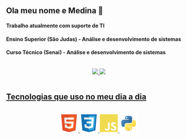 ## Ola meu nome e Medina 👋

#### Trabalho atualmente com suporte de TI
#### Ensino Superior (São Judas) - Análise e desenvolvimento de sistemas 
#### Curso Técnico (Senai) - Análise e desenvolvimento de sistemas
<br>

<div align="center">
  <a href="https://github.com/medina157">
  <img height="180em" src="https://github-readme-stats.vercel.app/api?username=medina157&show_icons=true&theme=dracula&include_all_commits=true&count_private=true"/>
  <img height="180em" src="https://github-readme-stats.vercel.app/api/top-langs/?username=medina157&layout=compact&langs_count=7&theme=dracula"/>
</div>

<br>

##                                                         Tecnologias que uso no meu dia a dia

<div align="center" style="display: inline_block"><br>

  <img alt="Medina-HTML" height="50" width="50" src="https://raw.githubusercontent.com/devicons/devicon/master/icons/html5/html5-original.svg">
   <img alt="Medina-CSS" height="50" width="50" src="https://raw.githubusercontent.com/devicons/devicon/master/icons/css3/css3-original.svg">
  <img alt="Medina-Js" height="50" width="50" src="https://raw.githubusercontent.com/devicons/devicon/master/icons/javascript/javascript-plain.svg">
  <img alt="Medina-Python" height="50" width="50" src="https://raw.githubusercontent.com/devicons/devicon/master/icons/python/python-original.svg">

</div>
